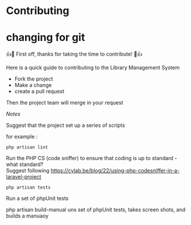 # Contributing
# changing for git

:+1::tada: First off, thanks for taking the time to contribute! :tada::+1:

Here is a quick guide to contributing to the Library Management System

* Fork the project
* Make a change
* create a pull request

Then the project team will merge in your request

*Notes* 

Suggest that the project set up a series of scripts  

for example :

    php artisan lint 
Run the PHP CS (code sniffer) to ensure that coding is up to standard - what standard?  
Suggest following https://cylab.be/blog/22/using-php-codesniffer-in-a-laravel-project

    php artisan tests 
Run a set of phpUnit tests

   php artisan build-manual
uns 
 set of phpUnit tests, takes screen shots, and builds a manuaoy
